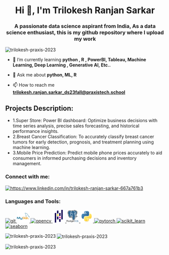 <h1 align="center">Hi 👋, I'm Trilokesh Ranjan Sarkar</h1>
<h3 align="center">A passionate data science aspirant from India, As a data science enthusiast, this is my github repository where I upload my work</h3>

<p align="left"> <img src="https://komarev.com/ghpvc/?username=trilokesh-praxis-2023&label=Profile%20views&color=0e75b6&style=flat" alt="trilokesh-praxis-2023" /> </p>

- 🌱 I’m currently learning **python , R , PowerBI, Tableau, Machine Learning, Deep Learning , Generative AI, Etc..**

- 💬 Ask me about **python, ML, R**

- 📫 How to reach me **trilokesh.ranjan.sarkar_ds23fall@praxistech.school**
 ## Projects Description:
- 1.Super Store: Power BI dashboard: Optimize business decisions with time series analysis, precise sales forecasting, and historical performance insights.
- 2.Breast Cancer Classification:  To accurately classify breast cancer tumors for early detection, prognosis, and treatment planning using machine learning.
- 3.Mobile Price Prediction: Predict mobile phone prices accurately to aid consumers in informed purchasing decisions and inventory management.

<h3 align="left">Connect with me:</h3>
<p align="left">
<a href="https://linkedin.com/in/https://www.linkedin.com/in/trilokesh-ranjan-sarkar-667a761b3" target="blank"><img align="center" src="https://raw.githubusercontent.com/rahuldkjain/github-profile-readme-generator/master/src/images/icons/Social/linked-in-alt.svg" alt="https://www.linkedin.com/in/trilokesh-ranjan-sarkar-667a761b3" height="30" width="40" /></a>
</p>

<h3 align="left">Languages and Tools:</h3>
<p align="left"> <a href="https://git-scm.com/" target="_blank" rel="noreferrer"> <img src="https://www.vectorlogo.zone/logos/git-scm/git-scm-icon.svg" alt="git" width="40" height="40"/> </a> <a href="https://www.mysql.com/" target="_blank" rel="noreferrer"> <img src="https://raw.githubusercontent.com/devicons/devicon/master/icons/mysql/mysql-original-wordmark.svg" alt="mysql" width="40" height="40"/> </a> <a href="https://opencv.org/" target="_blank" rel="noreferrer"> <img src="https://www.vectorlogo.zone/logos/opencv/opencv-icon.svg" alt="opencv" width="40" height="40"/> </a> <a href="https://pandas.pydata.org/" target="_blank" rel="noreferrer"> <img src="https://raw.githubusercontent.com/devicons/devicon/2ae2a900d2f041da66e950e4d48052658d850630/icons/pandas/pandas-original.svg" alt="pandas" width="40" height="40"/> </a> <a href="https://www.postgresql.org" target="_blank" rel="noreferrer"> <img src="https://raw.githubusercontent.com/devicons/devicon/master/icons/postgresql/postgresql-original-wordmark.svg" alt="postgresql" width="40" height="40"/> </a> <a href="https://www.python.org" target="_blank" rel="noreferrer"> <img src="https://raw.githubusercontent.com/devicons/devicon/master/icons/python/python-original.svg" alt="python" width="40" height="40"/> </a> <a href="https://pytorch.org/" target="_blank" rel="noreferrer"> <img src="https://www.vectorlogo.zone/logos/pytorch/pytorch-icon.svg" alt="pytorch" width="40" height="40"/> </a> <a href="https://scikit-learn.org/" target="_blank" rel="noreferrer"> <img src="https://upload.wikimedia.org/wikipedia/commons/0/05/Scikit_learn_logo_small.svg" alt="scikit_learn" width="40" height="40"/> </a> <a href="https://seaborn.pydata.org/" target="_blank" rel="noreferrer"> <img src="https://seaborn.pydata.org/_images/logo-mark-lightbg.svg" alt="seaborn" width="40" height="40"/> </a> </p>

<p><img align="left" src="https://github-readme-stats.vercel.app/api/top-langs?username=trilokesh-praxis-2023&show_icons=true&locale=en&layout=compact" alt="trilokesh-praxis-2023" /></p>

<p>&nbsp;<img align="center" src="https://github-readme-stats.vercel.app/api?username=trilokesh-praxis-2023&show_icons=true&locale=en" alt="trilokesh-praxis-2023" /></p>

<p><img align="center" src="https://github-readme-streak-stats.herokuapp.com/?user=trilokesh-praxis-2023&" alt="trilokesh-praxis-2023" /></p>

